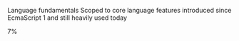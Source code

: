 Language fundamentals
Scoped to core language features introduced since EcmaScript 1 and still heavily used today

7%